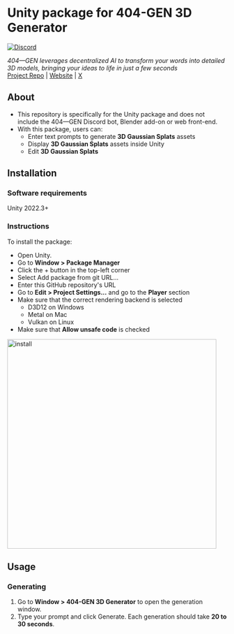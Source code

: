 # Unity package for 404-GEN 3D Generator
[![Discord](https://img.shields.io/discord/1065924238550237194?logo=discord&logoColor=%23FFFFFF&logoSize=auto&label=Discord&labelColor=%235865F2)](https://discord.gg/404gen)

*404—GEN leverages decentralized AI to transform your words into detailed 3D models, bringing your ideas to life in just a few seconds*  
[Project Repo](https://github.com/404-Repo/three-gen-subnet) | [Website](https://404.xyz/) | [X](https://x.com/404gen_)

## About
- This repository is specifically for the Unity package and does not include the 404—GEN Discord bot, Blender add-on or web front-end.  
- With this package, users can:
  - Enter text prompts to generate **3D Gaussian Splats** assets
  - Display **3D Gaussian Splats** assets inside Unity
  - Edit **3D Gaussian Splats**

## Installation

### Software requirements
Unity 2022.3+

### Instructions
To install the package:

* Open Unity.
* Go to **Window > Package Manager**
* Click the + button in the top-left corner
* Select Add package from git URL...
* Enter this GitHub repository's URL
* Go to **Edit > Project Settings...** and go to the **Player** section
* Make sure that the correct rendering backend is selected
    - D3D12 on Windows
    - Metal on Mac
    - Vulkan on Linux
* Make sure that **Allow unsafe code** is checked
<img width="480" alt="install" src="https://github.com/404-Repo/404-gen-unity-plugin.git/Images/project_settings.png">

## Usage
### Generating
1. Go to **Window > 404-GEN 3D Generator** to open the generation window.
2. Type your prompt and click Generate. Each generation should take **20 to 30 seconds**.
